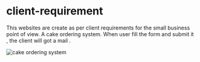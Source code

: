 # client-requirement
This websites are create as per client requirements for the small business point of view. 
A cake ordering system.
When user fill the form and submit it , the client will got a mail .

![cake ordering system](https://github.com/RaagLibr/client-requirement/assets/101311420/421b4bd7-8846-49a9-9968-89ab97c50d73)
